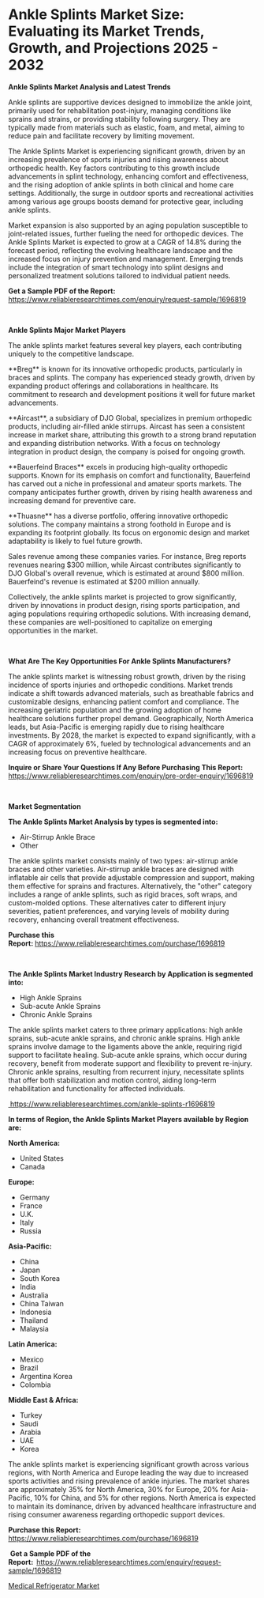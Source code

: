<p><h1>Ankle Splints Market Size: Evaluating its Market Trends, Growth, and Projections 2025 - 2032</h1></p><p><strong>Ankle Splints Market Analysis and Latest Trends</strong></p>
<p><p>Ankle splints are supportive devices designed to immobilize the ankle joint, primarily used for rehabilitation post-injury, managing conditions like sprains and strains, or providing stability following surgery. They are typically made from materials such as elastic, foam, and metal, aiming to reduce pain and facilitate recovery by limiting movement.</p><p>The Ankle Splints Market is experiencing significant growth, driven by an increasing prevalence of sports injuries and rising awareness about orthopedic health. Key factors contributing to this growth include advancements in splint technology, enhancing comfort and effectiveness, and the rising adoption of ankle splints in both clinical and home care settings. Additionally, the surge in outdoor sports and recreational activities among various age groups boosts demand for protective gear, including ankle splints.</p><p>Market expansion is also supported by an aging population susceptible to joint-related issues, further fueling the need for orthopedic devices. The Ankle Splints Market is expected to grow at a CAGR of 14.8% during the forecast period, reflecting the evolving healthcare landscape and the increased focus on injury prevention and management. Emerging trends include the integration of smart technology into splint designs and personalized treatment solutions tailored to individual patient needs.</p></p>
<p><strong>Get a Sample PDF of the Report:&nbsp;</strong> <a href="https://www.reliableresearchtimes.com/enquiry/request-sample/1696819?utm_campaign=2934&utm_medium=2&utm_source=Github&utm_content=ia&utm_term=04032025&utm_id=ankle-splints">https://www.reliableresearchtimes.com/enquiry/request-sample/1696819</a></p>
<p>&nbsp;</p>
<p><strong>Ankle Splints Major Market Players</strong></p>
<p><p>The ankle splints market features several key players, each contributing uniquely to the competitive landscape. </p><p>**Breg** is known for its innovative orthopedic products, particularly in braces and splints. The company has experienced steady growth, driven by expanding product offerings and collaborations in healthcare. Its commitment to research and development positions it well for future market advancements.</p><p>**Aircast**, a subsidiary of DJO Global, specializes in premium orthopedic products, including air-filled ankle stirrups. Aircast has seen a consistent increase in market share, attributing this growth to a strong brand reputation and expanding distribution networks. With a focus on technology integration in product design, the company is poised for ongoing growth.</p><p>**Bauerfeind Braces** excels in producing high-quality orthopedic supports. Known for its emphasis on comfort and functionality, Bauerfeind has carved out a niche in professional and amateur sports markets. The company anticipates further growth, driven by rising health awareness and increasing demand for preventive care.</p><p>**Thuasne** has a diverse portfolio, offering innovative orthopedic solutions. The company maintains a strong foothold in Europe and is expanding its footprint globally. Its focus on ergonomic design and market adaptability is likely to fuel future growth.</p><p>Sales revenue among these companies varies. For instance, Breg reports revenues nearing $300 million, while Aircast contributes significantly to DJO Global's overall revenue, which is estimated at around $800 million. Bauerfeind's revenue is estimated at $200 million annually.</p><p>Collectively, the ankle splints market is projected to grow significantly, driven by innovations in product design, rising sports participation, and aging populations requiring orthopedic solutions. With increasing demand, these companies are well-positioned to capitalize on emerging opportunities in the market.</p></p>
<p>&nbsp;</p>
<p><strong>What Are The Key Opportunities For Ankle Splints Manufacturers?</strong></p>
<p><p>The ankle splints market is witnessing robust growth, driven by the rising incidence of sports injuries and orthopedic conditions. Market trends indicate a shift towards advanced materials, such as breathable fabrics and customizable designs, enhancing patient comfort and compliance. The increasing geriatric population and the growing adoption of home healthcare solutions further propel demand. Geographically, North America leads, but Asia-Pacific is emerging rapidly due to rising healthcare investments. By 2028, the market is expected to expand significantly, with a CAGR of approximately 6%, fueled by technological advancements and an increasing focus on preventive healthcare.</p></p>
<p><strong>Inquire or Share Your Questions If Any Before Purchasing This Report:</strong> <a href="https://www.reliableresearchtimes.com/enquiry/pre-order-enquiry/1696819?utm_campaign=2934&utm_medium=2&utm_source=Github&utm_content=ia&utm_term=04032025&utm_id=ankle-splints">https://www.reliableresearchtimes.com/enquiry/pre-order-enquiry/1696819</a></p>
<p>&nbsp;</p>
<p><strong>Market Segmentation</strong></p>
<p><strong>The Ankle Splints Market Analysis by types is segmented into:</strong></p>
<p><ul><li>Air-Stirrup Ankle Brace</li><li>Other</li></ul></p>
<p><p>The ankle splints market consists mainly of two types: air-stirrup ankle braces and other varieties. Air-stirrup ankle braces are designed with inflatable air cells that provide adjustable compression and support, making them effective for sprains and fractures. Alternatively, the "other" category includes a range of ankle splints, such as rigid braces, soft wraps, and custom-molded options. These alternatives cater to different injury severities, patient preferences, and varying levels of mobility during recovery, enhancing overall treatment effectiveness.</p></p>
<p><strong>Purchase this Report:&nbsp;</strong><a href="https://www.reliableresearchtimes.com/purchase/1696819?utm_campaign=2934&utm_medium=2&utm_source=Github&utm_content=ia&utm_term=04032025&utm_id=ankle-splints">https://www.reliableresearchtimes.com/purchase/1696819</a></p>
<p>&nbsp;</p>
<p><strong>The Ankle Splints Market Industry Research by Application is segmented into:</strong></p>
<p><ul><li>High Ankle Sprains</li><li>Sub-acute Ankle Sprains</li><li>Chronic Ankle Sprains</li></ul></p>
<p><p>The ankle splints market caters to three primary applications: high ankle sprains, sub-acute ankle sprains, and chronic ankle sprains. High ankle sprains involve damage to the ligaments above the ankle, requiring rigid support to facilitate healing. Sub-acute ankle sprains, which occur during recovery, benefit from moderate support and flexibility to prevent re-injury. Chronic ankle sprains, resulting from recurrent injury, necessitate splints that offer both stabilization and motion control, aiding long-term rehabilitation and functionality for affected individuals.</p></p>
<p><a href="https://www.reliableresearchtimes.com/ankle-splints-r1696819?utm_campaign=2934&utm_medium=2&utm_source=Github&utm_content=ia&utm_term=04032025&utm_id=ankle-splints">&nbsp;https://www.reliableresearchtimes.com/ankle-splints-r1696819</a></p>
<p><strong>In terms of Region, the Ankle Splints Market Players available by Region are:</strong></p>
<p>
    <p> <strong> North America: </strong>
        <ul>
            <li>United States</li>
            <li>Canada</li>
        </ul>
        </p> 
    <p> <strong> Europe: </strong>
        <ul>
            <li>Germany</li>
            <li>France</li>
            <li>U.K.</li>
            <li>Italy</li>
            <li>Russia</li>
        </ul>
        </p> 
    <p> <strong> Asia-Pacific: </strong>
        <ul>
            <li>China</li>
            <li>Japan</li>
            <li>South Korea</li>
            <li>India</li>
            <li>Australia</li>
            <li>China Taiwan</li>
            <li>Indonesia</li>
            <li>Thailand</li>
            <li>Malaysia</li>
        </ul>
        </p> 
    <p> <strong> Latin America: </strong>
        <ul>
            <li>Mexico</li>
            <li>Brazil</li>
            <li>Argentina Korea</li>
            <li>Colombia</li>
        </ul>
        </p> 
    <p> <strong> Middle East & Africa: </strong>
        <ul>
            <li>Turkey</li>
            <li>Saudi</li>
            <li>Arabia</li>
            <li>UAE</li>
            <li>Korea</li>
        </ul>
    </p>
    </p>
<p><p>The ankle splints market is experiencing significant growth across various regions, with North America and Europe leading the way due to increased sports activities and rising prevalence of ankle injuries. The market shares are approximately 35% for North America, 30% for Europe, 20% for Asia-Pacific, 10% for China, and 5% for other regions. North America is expected to maintain its dominance, driven by advanced healthcare infrastructure and rising consumer awareness regarding orthopedic support devices.</p></p>
<p><strong>Purchase this Report: </strong><a href="https://www.reliableresearchtimes.com/purchase/1696819?utm_campaign=2934&utm_medium=2&utm_source=Github&utm_content=ia&utm_term=04032025&utm_id=ankle-splints">https://www.reliableresearchtimes.com/purchase/1696819</a></p>
<p>&nbsp;<strong>Get a Sample PDF of the Report:&nbsp;&nbsp;</strong><a href="https://www.reliableresearchtimes.com/enquiry/request-sample/1696819?utm_campaign=2934&utm_medium=2&utm_source=Github&utm_content=ia&utm_term=04032025&utm_id=ankle-splints">https://www.reliableresearchtimes.com/enquiry/request-sample/1696819</a></p>
<p><strong></strong></p>
<p><p><a href="https://github.com/abantolemox08/Market-Research-Report-List-1/blob/main/medical-refrigerator-market.md?utm_campaign=2934&utm_medium=2&utm_source=Github&utm_content=ia&utm_term=04032025&utm_id=ankle-splints">Medical Refrigerator Market</a></p></p>